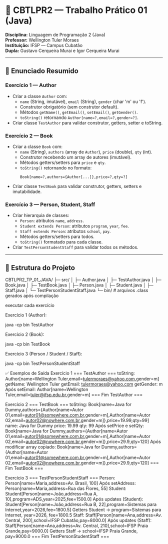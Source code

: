 # 📘 CBTLPR2 — Trabalho Prático 01 (Java)

**Disciplina:** Linguagem de Programação 2 (Java)  
**Professor:** Wellington Tuler Moraes  
**Instituição:** IFSP — Campus Cubatão  
**Dupla:** Gustavo Cerqueira Murai e Igor Cerqueira Murai  

---

## 📝 Enunciado Resumido

### Exercício 1 — Author
- Criar a classe `Author` com:
  - `name` (String, imutável), `email` (String), `gender` (char 'm' ou 'f').
  - Construtor obrigatório (sem construtor default).
  - Métodos `getName()`, `getEmail()`, `setEmail()`, `getGender()`.
  - `toString()` retornando `Author[name=?,email=?,gender=?]`.
- Criar classe `TestAuthor` para validar construtor, getters, setter e toString.

### Exercício 2 — Book
- Criar a classe `Book` com:
  - `name` (String), `authors` (array de `Author`), `price` (double), `qty` (int).
  - Construtor recebendo um array de autores (imutável).
  - Métodos getters/setters para `price` e `qty`.
  - `toString()` retornando no formato:
    ```
    Book[name=?,authors={Author[...]},price=?,qty=?]
    ```
- Criar classe `TestBook` para validar construtor, getters, setters e imutabilidade.

### Exercício 3 — Person, Student, Staff
- Criar hierarquia de classes:
  - `Person`: atributos `name`, `address`.
  - `Student extends Person`: atributos `program`, `year`, `fee`.
  - `Staff extends Person`: atributos `school`, `pay`.
  - Métodos getters/setters para todos.
  - `toString()` formatado para cada classe.
- Criar `TestPersonStudentStaff` para validar todos os métodos.

---

## 📂 Estrutura do Projeto

CBTLPR2_TP_01_JAVA/
├─ src/
│ ├─ Author.java
│ ├─ TestAuthor.java
│ ├─ Book.java
│ ├─ TestBook.java
│ ├─ Person.java
│ ├─ Student.java
│ ├─ Staff.java
│ └─ TestPersonStudentStaff.java
└─ bin/ # arquivos .class gerados após compilação

executar cada exercício

Exercício 1 (Author):

java -cp bin TestAuthor


Exercício 2 (Book):

java -cp bin TestBook


Exercício 3 (Person / Student / Staff):

java -cp bin TestPersonStudentStaff

✅ Exemplos de Saída
Exercício 1
=== TestAuthor ===
toString: Author[name=Wellington Tuler,email=tulermoraes@yahoo.com,gender=m]
getName: Wellington Tuler
getEmail: tulermoraes@yahoo.com
getGender: m
Após setEmail: Author[name=Wellington Tuler,email=tuler@ifsp.edu.br,gender=m]
=== Fim TestAuthor ===

Exercício 2
=== TestBook ===
toString: Book[name=Java for Dummy,authors={Author[name=Autor 01,email=autor01@somewhere.com.br,gender=m],Author[name=Autor 02,email=autor02@nowhere.com.br,gender=m]},price=19.99,qty=99]
name: Java for Dummy
price: 19.99
qty: 99
Após setPrice e setQty: Book[name=Java for Dummy,authors={Author[name=Autor 01,email=autor01@somewhere.com.br,gender=m],Author[name=Autor 02,email=autor02@nowhere.com.br,gender=m]},price=29.9,qty=120]
Após modificar array copiado: Book[name=Java for Dummy,authors={Author[name=Autor 01,email=autor01@somewhere.com.br,gender=m],Author[name=Autor 02,email=autor02@nowhere.com.br,gender=m]},price=29.9,qty=120]
=== Fim TestBook ===

Exercício 3
=== TestPersonStudentStaff ===
Person: Person[name=Maria,address=Av. Brasil, 100]
Após setAddress: Person[name=Maria,address=Rua das Flores, 55]
Student: Student[Person[name=João,address=Rua A, 10],program=ADS,year=2025,fee=1500.0]
Após updates (Student): Student[Person[name=João,address=Rua B, 22],program=Sistemas para Internet,year=2026,fee=1800.5]
Getters Student -> program=Sistemas para Internet, year=2026, fee=1800.5
Staff: Staff[Person[name=Ana,address=Av. Central, 200],school=IFSP Cubatão,pay=8000.0]
Após updates (Staff): Staff[Person[name=Ana,address=Av. Central, 210],school=IFSP Praia Grande,pay=9000.0]
Getters Staff -> school=IFSP Praia Grande, pay=9000.0
=== Fim TestPersonStudentStaff ===
